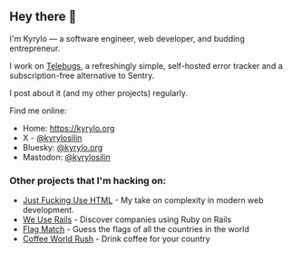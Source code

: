 ## Hey there 👋

I'm Kyrylo — a software engineer, web developer, and budding entrepreneur.

I work on [Telebugs](https://telebugs.com), a refreshingly simple, self-hosted error tracker and a subscription-free alternative to Sentry.

I post about it (and my other projects) regularly.

Find me online:

- Home: https://kyrylo.org
- X - [@kyrylosilin](https://x.com/kyrylosilin)
- Bluesky: [@kyrylo.org](https://bsky.app/profile/kyrylo.org)
- Mastodon: [@kyrylosilin](https://mastodon.social/@kyrylosilin)

### Other projects that I'm hacking on:

- [Just Fucking Use HTML](https://justfuckingusehtml.com) - My take on complexity in modern web development.
- [We Use Rails](https://weuserails.com) - Discover companies using Ruby on Rails
- [Flag Match](https://flagmatch.com) - Guess the flags of all the countries in the world
- [Coffee World Rush](https://coffeeworldrush.com) - Drink coffee for your country
